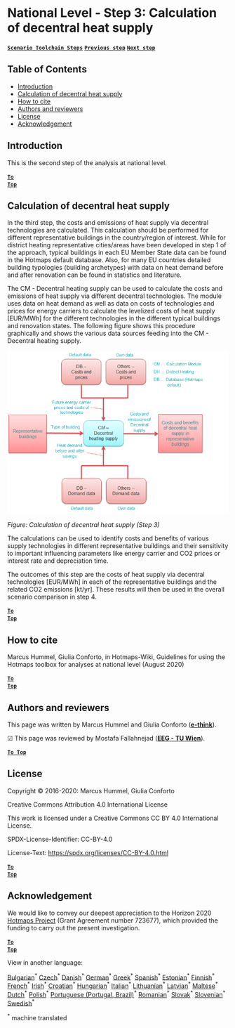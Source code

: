 <h1>National Level - Step 3: Calculation of decentral heat supply</h1>

[**`Scenario Toolchain Steps`**](guide-national-level-comprehensive-assessment-eed#part-iii-analysis-of-the-economic-potential-for-efficiency-in-heating-and-cooling_different-steps)
[**`Previous step`**](Step-2-Costs-and-potentials-for-district-heating-in-representative-regions-or-cities)
[**`Next step`**](Step-4-Comparison-of-results-for-different-scenarios)

## Table of Contents
* [Introduction](#introduction)
* [Calculation of decentral heat supply](#calculation-of-decentral-heat-supply)
* [How to cite](#how-to-cite)
* [Authors and reviewers](#authors-and-reviewers)
* [License](#license)
* [Acknowledgement](#acknowledgement)


## Introduction
This is the second step of the analysis at national level.

<code><ins>**[To Top](#table-of-contents)**</ins></code>

## Calculation of decentral heat supply

In the third step, the costs and emissions of heat supply via decentral technologies are calculated. This calculation should be performed for different representative buildings in the country/region of interest. While for district heating representative cities/areas have been developed in step 1 of the approach, typical buildings in each EU Member State data can be found in the Hotmaps default database. Also, for many EU countries detailed building typologies (building archetypes) with data on heat demand before and after renovation can be found in statistics and literature.

The CM - Decentral heating supply can be used to calculate the costs and emissions of heat supply via different decentral technologies. The module uses data on heat demand as well as data on costs of technologies and prices for energy carriers to calculate the levelized costs of heat supply [EUR/MWh] for the different technologies in the different typical buildings and renovation states. The following figure shows this procedure graphically and shows the various data sources feeding into the CM - Decentral heating supply.

<img src="../images/Hotmaps_ApproachNational_Step3.png" alt=""/>

*Figure: Calculation of decentral heat supply (Step 3)*

The calculations can be used to identify costs and benefits of various supply technologies in different representative buildings and their sensitivity to important influencing parameters like energy carrier and CO2 prices or interest rate and depreciation time.

The outcomes of this step are the costs of heat supply via decentral technologies [EUR/MWh] in each of the representative buildings and the related CO2 emissions [kt/yr]. These results will then be used in the overall scenario comparison in step 4.

<code><ins>**[To Top](#table-of-contents)**</ins></code>


## How to cite
Marcus Hummel, Giulia Conforto, in Hotmaps-Wiki, Guidelines for using the Hotmaps toolbox for analyses at national level (August 2020)

<code><ins>**[To Top](#table-of-contents)**</ins></code>


## Authors and reviewers

This page was written by Marcus Hummel and Giulia Conforto (**[e-think](https://e-think.ac.at)**).

&#9745; This page was reviewed by Mostafa Fallahnejad (**[EEG - TU Wien](https://eeg.tuwien.ac.at/)**).


[**`To Top`**](#table-of-contents)

## License

Copyright © 2016-2020: Marcus Hummel, Giulia Conforto

Creative Commons Attribution 4.0 International License

This work is licensed under a Creative Commons CC BY 4.0 International License.

SPDX-License-Identifier: CC-BY-4.0

License-Text: https://spdx.org/licenses/CC-BY-4.0.html


<code><ins>**[To Top](#table-of-contents)**</ins></code>

## Acknowledgement
We would like to convey our deepest appreciation to the Horizon 2020 [Hotmaps Project](https://www.hotmaps-project.eu) (Grant Agreement number 723677), which provided the funding to carry out the present investigation.

<code><ins>**[To Top](#table-of-contents)**</ins></code>











<!--- THIS IS A SUPER UNIQUE IDENTIFIER -->

View in another language:

 [Bulgarian](../bg/Step-3-Calculation-of-decentral-heat-supply)<sup>\*</sup> [Czech](../cs/Step-3-Calculation-of-decentral-heat-supply)<sup>\*</sup> [Danish](../da/Step-3-Calculation-of-decentral-heat-supply)<sup>\*</sup> [German](../de/Step-3-Calculation-of-decentral-heat-supply)<sup>\*</sup> [Greek](../el/Step-3-Calculation-of-decentral-heat-supply)<sup>\*</sup> [Spanish](../es/Step-3-Calculation-of-decentral-heat-supply)<sup>\*</sup> [Estonian](../et/Step-3-Calculation-of-decentral-heat-supply)<sup>\*</sup> [Finnish](../fi/Step-3-Calculation-of-decentral-heat-supply)<sup>\*</sup> [French](../fr/Step-3-Calculation-of-decentral-heat-supply)<sup>\*</sup> [Irish](../ga/Step-3-Calculation-of-decentral-heat-supply)<sup>\*</sup> [Croatian](../hr/Step-3-Calculation-of-decentral-heat-supply)<sup>\*</sup> [Hungarian](../hu/Step-3-Calculation-of-decentral-heat-supply)<sup>\*</sup> [Italian](../it/Step-3-Calculation-of-decentral-heat-supply)<sup>\*</sup> [Lithuanian](../lt/Step-3-Calculation-of-decentral-heat-supply)<sup>\*</sup> [Latvian](../lv/Step-3-Calculation-of-decentral-heat-supply)<sup>\*</sup> [Maltese](../mt/Step-3-Calculation-of-decentral-heat-supply)<sup>\*</sup> [Dutch](../nl/Step-3-Calculation-of-decentral-heat-supply)<sup>\*</sup> [Polish](../pl/Step-3-Calculation-of-decentral-heat-supply)<sup>\*</sup> [Portuguese (Portugal, Brazil)](../pt/Step-3-Calculation-of-decentral-heat-supply)<sup>\*</sup> [Romanian](../ro/Step-3-Calculation-of-decentral-heat-supply)<sup>\*</sup> [Slovak](../sk/Step-3-Calculation-of-decentral-heat-supply)<sup>\*</sup> [Slovenian](../sl/Step-3-Calculation-of-decentral-heat-supply)<sup>\*</sup> [Swedish](../sv/Step-3-Calculation-of-decentral-heat-supply)<sup>\*</sup> 

<sup>\*</sup> machine translated
